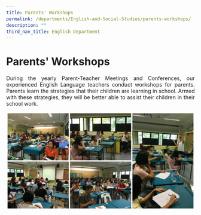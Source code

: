 ```yaml
---
title: Parents' Workshops
permalink: /departments/English-and-Social-Studies/parents-workshops/
description: ""
third_nav_title: English Department
---
```

# Parents' Workshops

<p style="text-align: justify;"> During the yearly Parent-Teacher Meetings and Conferences, our experienced English Language teachers conduct workshops for parents. Parents learn the strategies that their children are learning in school. Armed with these strategies, they will be better able to assist their children in their school work.</p>

![](/images/Departments/English%20and%20Social%20Studies/17.jpg)